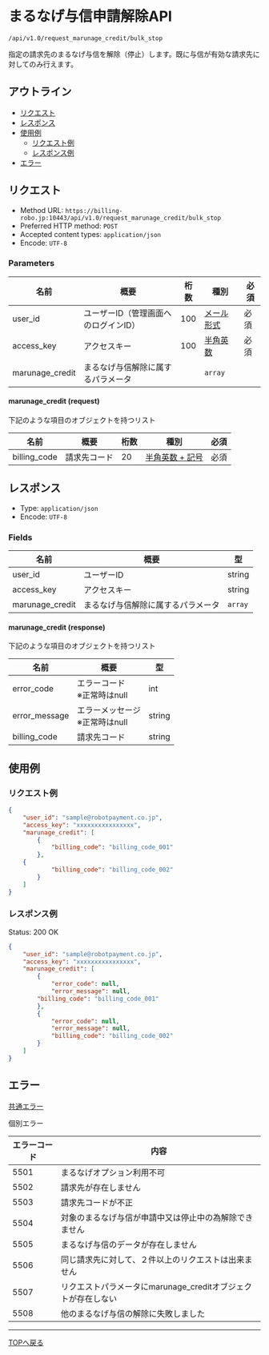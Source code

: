 # まるなげ与信申請解除API

`/api/v1.0/request_marunage_credit/bulk_stop`

指定の請求先のまるなげ与信を解除（停止）します。既に与信が有効な請求先に対してのみ行えます。

## アウトライン

- [リクエスト](#リクエスト)
- [レスポンス](#レスポンス)
- [使用例](#使用例)
  - [リクエスト例](#リクエスト例)
  - [レスポンス例](#レスポンス例)
- [エラー](#エラー)

## リクエスト
- Method URL: `https://billing-robo.jp:10443/api/v1.0/request_marunage_credit/bulk_stop`
- Preferred HTTP method: `POST`
- Accepted content types: `application/json`
- Encode: `UTF-8`

### Parameters

| 名前            | 概要                               | 桁数 | 種別                             | 必須 |
| ----------------| ----------------------------------| ---- | -------------------------------- | --- |
| user_id         | ユーザーID（管理画面へのログインID） | 100  | [メール形式](../../index.md#種別) | 必須 |
| access_key      | アクセスキー                       | 100  | [半角英数](../../index.md#種別)   | 必須 |
| marunage_credit | まるなげ与信解除に属するパラメータ   |      | `array`                          |      |

#### marunage_credit (request)

下記のような項目のオブジェクトを持つリスト

| 名前         | 概要         | 桁数 | 種別                                  | 必須 |
| -------------| ------------| -----| ------------------------------------- | --- |
| billing_code | 請求先コード | 20   | [半角英数 + 記号](../../index.md#種別) | 必須 |



## レスポンス

- Type: `application/json`
- Encode: `UTF-8`

### Fields

| 名前            | 概要                             | 型      |
| ----------------| ------------------------------- | ------- |
| user_id         | ユーザーID                       | string  |
| access_key      | アクセスキー                     | string  |
| marunage_credit | まるなげ与信解除に属するパラメータ | `array` |

#### marunage_credit (response)

下記のような項目のオブジェクトを持つリスト

| 名前           | 概要                              | 型      |
| --------------| ----------------------------------| ------- |
| error_code    | エラーコード<br> ※正常時はnull     | int     |
| error_message | エラーメッセージ<br> ※正常時はnull | string  |
| billing_code  | 請求先コード                       | string  |


## 使用例

### リクエスト例

```json
{
    "user_id": "sample@robotpayment.co.jp",
    "access_key": "xxxxxxxxxxxxxxxx",
    "marunage_credit": [
        {
            "billing_code": "billing_code_001"
        },
	{
            "billing_code": "billing_code_002"
        }
    ]
}
```

### レスポンス例

Status: 200 OK

```json
{
    "user_id": "sample@robotpayment.co.jp",
    "access_key": "xxxxxxxxxxxxxxxx",
    "marunage_credit": [
        {
            "error_code": null,
            "error_message": null,
	    "billing_code": "billing_code_001"
        },
        {
            "error_code": null,
            "error_message": null,
            "billing_code": "billing_code_002"
        }
    ]
}
```

## エラー

[共通エラー](../../index.md#共通エラー)

個別エラー

| エラーコード | 内容                                                       |
| ------------ | --------------------------------------------------------- |
| 5501         | まるなげオプション利用不可                                  |
| 5502         | 請求先が存在しません                                       |
| 5503         | 請求先コードが不正                                         |
| 5504         | 対象のまるなげ与信が申請中又は停止中の為解除できません        |
| 5505         | まるなげ与信のデータが存在しません                          |
| 5506         | 同じ請求先に対して、２件以上のリクエストは出来ません          |
| 5507         | リクエストパラメータにmarunage_creditオブジェクトが存在しない |
| 5508         | 他のまるなげ与信の解除に失敗しました                         |

----

[TOPへ戻る](../../index.md)